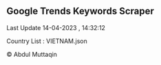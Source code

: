 

## Google Trends Keywords Scraper 
 
Last Update 14-04-2023 , 14:32:12

Country List :
VIETNAM.json



© Abdul Muttaqin 
